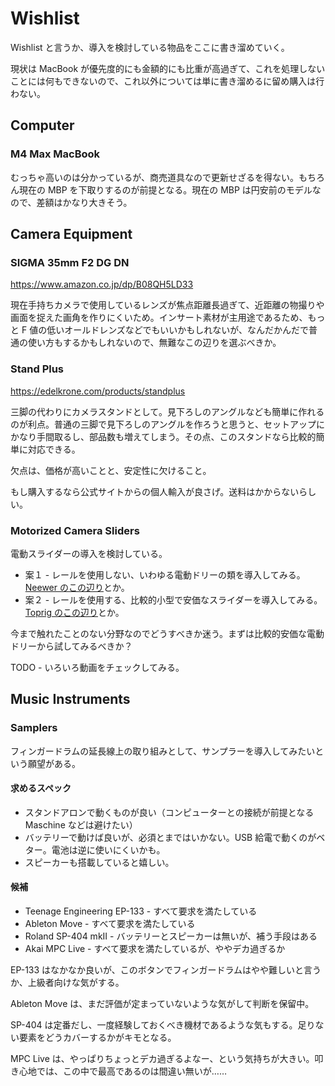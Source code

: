 # Wishlist

Wishlist と言うか、導入を検討している物品をここに書き溜めていく。

現状は MacBook が優先度的にも金額的にも比重が高過ぎて、これを処理しないことには何もできないので、これ以外については単に書き溜めるに留め購入は行わない。

## Computer

### M4 Max MacBook

むっちゃ高いのは分かっているが、商売道具なので更新せざるを得ない。もちろん現在の MBP を下取りするのが前提となる。現在の MBP は円安前のモデルなので、差額はかなり大きそう。

## Camera Equipment

### SIGMA 35mm F2 DG DN

https://www.amazon.co.jp/dp/B08QH5LD33

現在手持ちカメラで使用しているレンズが焦点距離長過ぎて、近距離の物撮りや画面を捉えた画角を作りにくいため。インサート素材が主用途であるため、もっと F 値の低いオールドレンズなどでもいいかもしれないが、なんだかんだで普通の使い方もするかもしれないので、無難なこの辺りを選ぶべきか。

### Stand Plus

https://edelkrone.com/products/standplus

三脚の代わりにカメラスタンドとして。見下ろしのアングルなども簡単に作れるのが利点。普通の三脚で見下ろしのアングルを作ろうと思うと、セットアップにかなり手間取るし、部品数も増えてしまう。その点、このスタンドなら比較的簡単に対応できる。

欠点は、価格が高いことと、安定性に欠けること。

もし購入するなら公式サイトからの個人輸入が良さげ。送料はかからないらしい。

### Motorized Camera Sliders

電動スライダーの導入を検討している。

- 案１ - レールを使用しない、いわゆる電動ドリーの類を導入してみる。[Neewer のこの辺り](https://neewer.com/collections/sliders/products/video-camera-supports-66600072)とか。
- 案２ - レールを使用する、比較的小型で安価なスライダーを導入してみる。[Toprig のこの辺り](https://www.amazon.co.jp/dp/B0CKYN3VGN)とか。

今まで触れたことのない分野なのでどうすべきか迷う。まずは比較的安価な電動ドリーから試してみるべきか？

TODO - いろいろ動画をチェックしてみる。

## Music Instruments

### Samplers

フィンガードラムの延長線上の取り組みとして、サンプラーを導入してみたいという願望がある。

#### 求めるスペック

- スタンドアロンで動くものが良い（コンピューターとの接続が前提となる Maschine などは避けたい）
- バッテリーで動けば良いが、必須とまではいかない。USB 給電で動くのがベター。電池は逆に使いにくいかも。
- スピーカーも搭載していると嬉しい。

#### 候補

- Teenage Engineering EP-133 - すべて要求を満たしている
- Ableton Move - すべて要求を満たしている
- Roland SP-404 mkII - バッテリーとスピーカーは無いが、補う手段はある
- Akai MPC Live - すべて要求を満たしているが、ややデカ過ぎるか

EP-133 はなかなか良いが、このボタンでフィンガードラムはやや難しいと言うか、上級者向けな気がする。

Ableton Move は、まだ評価が定まっていないような気がして判断を保留中。

SP-404 は定番だし、一度経験しておくべき機材であるような気もする。足りない要素をどうカバーするかがキモとなる。

MPC Live は、やっぱりちょっとデカ過ぎるよなー、という気持ちが大きい。叩き心地では、この中で最高であるのは間違い無いが……
